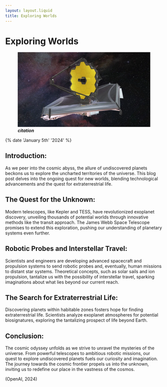 ```yaml
---
layout: layout.liquid
title: Exploring Worlds
---
```


# **Exploring Worlds**
<figure>
  <img src="/images/telescope.jpg" alt="James Webb Telescope" id="scope">
  <figcaption id="cap"><i><strong>citation</strong></i></figcaption>
</figure>

{% date 'January 5th' '2024' %}

## Introduction:

As we peer into the cosmic abyss, the allure of undiscovered planets beckons us to explore the uncharted territories of the universe. This blog post delves into the ongoing quest for new worlds, blending technological advancements and the quest for extraterrestrial life.

## The Quest for the Unknown:

Modern telescopes, like Kepler and TESS, have revolutionized exoplanet discovery, unveiling thousands of potential worlds through innovative methods like the transit approach. The James Webb Space Telescope promises to extend this exploration, pushing our understanding of planetary systems even further.

## Robotic Probes and Interstellar Travel:

Scientists and engineers are developing advanced spacecraft and propulsion systems to send robotic probes and, eventually, human missions to distant star systems. Theoretical concepts, such as solar sails and ion propulsion, tantalize us with the possibility of interstellar travel, sparking imaginations about what lies beyond our current reach.

## The Search for Extraterrestrial Life:

Discovering planets within habitable zones fosters hope for finding extraterrestrial life. Scientists analyze exoplanet atmospheres for potential biosignatures, exploring the tantalizing prospect of life beyond Earth.

## Conclusion:

The cosmic odyssey unfolds as we strive to unravel the mysteries of the universe. From powerful telescopes to ambitious robotic missions, our quest to explore undiscovered planets fuels our curiosity and imagination. The journey towards the cosmic frontier propels us into the unknown, inviting us to redefine our place in the vastness of the cosmos.

(OpenAI, 2024)